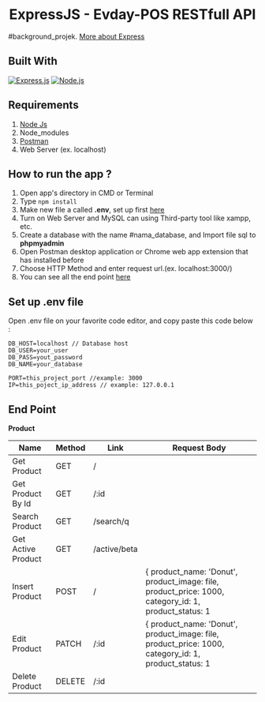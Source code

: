<h1 align="center">ExpressJS - Evday-POS RESTfull API</h1>

#background_projek. [More about Express](https://en.wikipedia.org/wiki/Express.js)

## Built With

[![Express.js](https://img.shields.io/badge/Express.js-v4.17.1-orange.svg?style=rounded-square)](https://expressjs.com/en/starter/installing.html)
[![Node.js](https://img.shields.io/badge/Node.js-v13.5.0-green.svg?style=rounded-square)](https://nodejs.org/)

## Requirements

1. <a href="https://nodejs.org/en/download/">Node Js</a>
2. Node_modules
3. <a href="https://www.getpostman.com/">Postman</a>
4. Web Server (ex. localhost)

## How to run the app ?

1. Open app's directory in CMD or Terminal
2. Type `npm install`
3. Make new file a called **.env**, set up first [here](#set-up-env-file)
4. Turn on Web Server and MySQL can using Third-party tool like xampp, etc.
5. Create a database with the name #nama_database, and Import file sql to **phpmyadmin**
6. Open Postman desktop application or Chrome web app extension that has installed before
7. Choose HTTP Method and enter request url.(ex. localhost:3000/)
8. You can see all the end point [here](#end-point)

## Set up .env file

Open .env file on your favorite code editor, and copy paste this code below :

```
DB_HOST=localhost // Database host
DB_USER=your_user
DB_PASS=yout_password
DB_NAME=your_database

PORT=this_project_port //example: 3000
IP=this_poject_ip_address // example: 127.0.0.1
```

## End Point

<strong>Product</strong>

| Name                | Method    | Link          | Request Body  |
| ------------------- | --------- | ------------- | ------------- |
| Get Product         | GET       | /             |               |
| Get Product By Id   | GET       | /:id          |               |
| Search Product      | GET       | /search/q     |               |
| Get Active Product  | GET       | /active/beta  |               |
| Insert Product      | POST      | /             | { product_name: 'Donut', product_image: file, product_price: 1000, category_id: 1, product_status: 1 | 0 } |
| Edit Product        | PATCH     | /:id          | { product_name: 'Donut', product_image: file, product_price: 1000, category_id: 1, product_status: 1 | 0 } |
| Delete Product      | DELETE    | /:id          |               |

